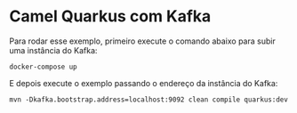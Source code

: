Camel Quarkus com Kafka
=========================

Para rodar esse exemplo, primeiro execute o comando abaixo para subir uma instância do Kafka:

```shell
docker-compose up
```

E depois execute o exemplo passando o endereço da instância do Kafka:


```
mvn -Dkafka.bootstrap.address=localhost:9092 clean compile quarkus:dev
```
